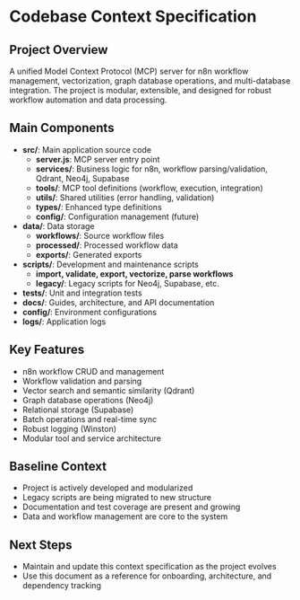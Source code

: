# Codebase Context Specification

## Project Overview
A unified Model Context Protocol (MCP) server for n8n workflow management, vectorization, graph database operations, and multi-database integration. The project is modular, extensible, and designed for robust workflow automation and data processing.

## Main Components
- **src/**: Main application source code
  - **server.js**: MCP server entry point
  - **services/**: Business logic for n8n, workflow parsing/validation, Qdrant, Neo4j, Supabase
  - **tools/**: MCP tool definitions (workflow, execution, integration)
  - **utils/**: Shared utilities (error handling, validation)
  - **types/**: Enhanced type definitions
  - **config/**: Configuration management (future)
- **data/**: Data storage
  - **workflows/**: Source workflow files
  - **processed/**: Processed workflow data
  - **exports/**: Generated exports
- **scripts/**: Development and maintenance scripts
  - **import, validate, export, vectorize, parse workflows**
  - **legacy/**: Legacy scripts for Neo4j, Supabase, etc.
- **tests/**: Unit and integration tests
- **docs/**: Guides, architecture, and API documentation
- **config/**: Environment configurations
- **logs/**: Application logs

## Key Features
- n8n workflow CRUD and management
- Workflow validation and parsing
- Vector search and semantic similarity (Qdrant)
- Graph database operations (Neo4j)
- Relational storage (Supabase)
- Batch operations and real-time sync
- Robust logging (Winston)
- Modular tool and service architecture

## Baseline Context
- Project is actively developed and modularized
- Legacy scripts are being migrated to new structure
- Documentation and test coverage are present and growing
- Data and workflow management are core to the system

## Next Steps
- Maintain and update this context specification as the project evolves
- Use this document as a reference for onboarding, architecture, and dependency tracking 